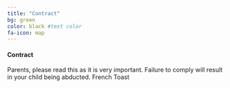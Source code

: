 ```yaml
---
title: "Contract"
bg: green
color: black #text color
fa-icon: map
---
```


#### Contract 
Parents, please read this as it is very important.
Failure to comply will result in your child being abducted.
French Toast
